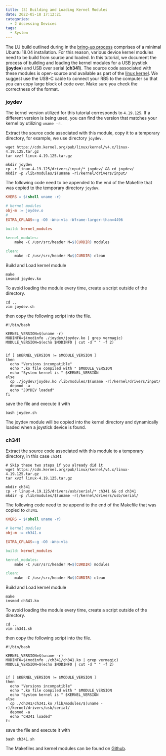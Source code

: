 ```yaml
---
title: (3) Building and Loading Kernel Modules
date: 2022-05-18 17:12:21
categories:
  - 2 Accessing Devices
tags:
  - System
---
```


The LU build outlined during in the [bring-up process](https://autonomousvehiclelaboratory.github.io/RB5_Robotics_Tutorials/2022/02/13/1%20Initial%20Set-up/bring-up-rb5/) comprises of a minimal Ubuntu 18.04 installation. For this reason, various device kernel modules need to be build from source and loaded. In this tutorial, we document the process of building and loading the kernel modules for a USB joystick (**joydev**) and USB over serial (**ch341**). The source code associated with these modules is open-source and available as part of the [linux kernel](https://github.com/torvalds/linux). We suggest use the USB-C cable to connect your RB5 to the computer so that you can copy large block of code over. Make sure you check the correctness of the format.

### joydev

The kernel version utilized for this tutorial corresponds to `4.19.125`. If a different version is being used, you can find the version that matches your kernel by utilizing `uname -r`.

Extract the source code associated with this module, copy it to a temporary directory, for example, we use directory `joydev`.

```
wget https://cdn.kernel.org/pub/linux/kernel/v4.x/linux-4.19.125.tar.gz
tar xvzf linux-4.19.125.tar.gz

mkdir joydev
cp -r linux-4.19.125/drivers/input/* joydev/ && cd joydev/
mkdir -p /lib/modules/$(uname -r)/kernel/drivers/input/
```

The following code need to be appended to the end of the Makefile that was copied to the temporary directory `joydev`.

```makefile
KVERS = $(shell uname -r)

# kernel modules
obj-m := joydev.o
#
EXTRA_CFLAGS=-g -O0 -Wno-vla -Wframe-larger-than=4496

build: kernel_modules

kernel_modules:
	make -C /usr/src/header M=$(CURDIR) modules

clean:
	make -C /usr/src/header M=$(CURDIR) clean
```

Build and Load kernel module

```
make
insmod joydev.ko
```

To avoid loading the module every time, create a script outside of the directory.

```
cd ..
vim joydev.sh
```

then copy the following script into the file.

```shell
#!/bin/bash

KERNEL_VERSION=$(uname -r)
MODINFO=$(modinfo ./joydev/joydev.ko | grep vermagic)
MODULE_VERSION=$(echo $MODINFO | cut -d " " -f 2) 


if [ $KERNEL_VERSION != $MODULE_VERSION ]
then
  echo "Versions incompatible"
  echo ".ko file compiled with " $MODULE_VERSION
  echo "System kernel is " $KERNEL_VERSION
else
  cp ./joydev/joydev.ko /lib/modules/$(uname -r)/kernel/drivers/input/
  depmod -a
  echo "JOYDEV loaded"
fi
```

save the file and execute it with
```
bash joydev.sh
```

The joydev module will be copied into the kernel directory and dynamically loaded when a joystick device is found.

### ch341

Extract the source code associated with this module to a temporary directory, in this case `ch341`

```
# Skip these two steps if you already did it
wget https://cdn.kernel.org/pub/linux/kernel/v4.x/linux-4.19.125.tar.gz
tar xvzf linux-4.19.125.tar.gz 

mkdir ch341
cp -r linux-4.19.125/drivers/usb/serial/* ch341 && cd ch341
mkdir -p /lib/modules/$(uname -r)/kernel/drivers/usb/serial/
```

The following code need to be append to the end of the Makefile that was copied to `ch341`.

```makefile
KVERS = $(shell uname -r)

# kernel modules
obj-m := ch341.o

EXTRA_CFLAGS=-g -O0 -Wno-vla

build: kernel_modules

kernel_modules:
	make -C /usr/src/header M=$(CURDIR) modules

clean:
	make -C /usr/src/header M=$(CURDIR) clean
```

Build and Load kernel module

```
make
insmod ch341.ko
```

To avoid loading the module every time, create a script outside of the directory.

```
cd ..
vim ch341.sh
```

then copy the following script into the file.
```shell
#!/bin/bash

KERNEL_VERSION=$(uname -r)
MODINFO=$(modinfo ./ch341/ch341.ko | grep vermagic)
MODULE_VERSION=$(echo $MODINFO | cut -d " " -f 2) 


if [ $KERNEL_VERSION != $MODULE_VERSION ]
then
  echo "Versions incompatible"
  echo ".ko file compiled with " $MODULE_VERSION
  echo "System kernel is " $KERNEL_VERSION
else
  cp ./ch341/ch341.ko /lib/modules/$(uname -r)/kernel/drivers/usb/serial/
  depmod -a
  echo "CH341 loaded"
fi
```

save the file and execute it with
```
bash ch341.sh
```


The Makefiles and kernel modules can be found on [Github](https://github.com/AutonomousVehicleLaboratory/rb5_lib).